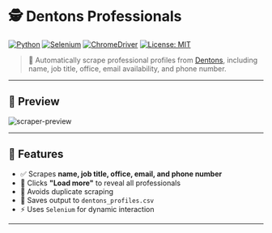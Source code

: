 # 🕵️ Dentons Professionals

[![Python](https://img.shields.io/badge/python-3.8+-blue.svg)](https://www.python.org/downloads/)
[![Selenium](https://img.shields.io/badge/Selenium-Automation-brightgreen.svg)](https://www.selenium.dev/)
[![ChromeDriver](https://img.shields.io/badge/ChromeDriver-Compatible-yellow.svg)](https://sites.google.com/a/chromium.org/chromedriver/)
[![License: MIT](https://img.shields.io/badge/License-MIT-green.svg)](LICENSE)

> 🔎 Automatically scrape professional profiles from [Dentons](https://www.dentons.com/en/our-professionals), including name, job title, office, email availability, and phone number.

---

## 📸 Preview

![scraper-preview](https://user-images.githubusercontent.com/yourusername/yourrepo/scraper-preview.gif)

---

## 🚀 Features

- ✅ Scrapes **name, job title, office, email, and phone number**
- 🔁 Clicks **"Load more"** to reveal all professionals
- 🔐 Avoids duplicate scraping
- 💾 Saves output to `dentons_profiles.csv`
- ⚡ Uses `Selenium` for dynamic interaction

---


